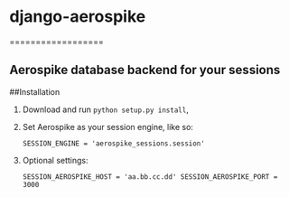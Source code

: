 # django-aerospike
==================
## Aerospike database backend for your sessions


##Installation

1. Download  and run ``python setup.py install``,



2. Set Aerospike as  your session engine, like so:

    ``SESSION_ENGINE = 'aerospike_sessions.session'``

3. Optional settings:

    ``
    SESSION_AEROSPIKE_HOST = 'aa.bb.cc.dd'
    SESSION_AEROSPIKE_PORT = 3000
    ``


